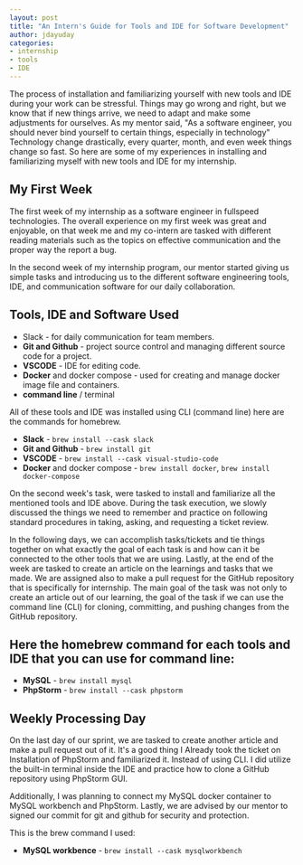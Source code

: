 ```yaml
---
layout: post
title: "An Intern's Guide for Tools and IDE for Software Development"
author: jdayuday
categories:
- internship
- tools
- IDE
---
```


The process of installation and familiarizing yourself with new tools and IDE during your work can be stressful.
Things may go wrong and right, but we know that if new things arrive, we need to adapt and make some adjustments for ourselves. As my mentor said, "As a software engineer, you should never bind yourself to certain things, especially in technology" Technology change drastically, every quarter, month, and even week things change so fast. So here are some of my experiences in installing and familiarizing myself with new tools and IDE for my internship.



## My First Week

The first week of my internship as a software engineer in fullspeed technologies. The overall experience on my first week was great and enjoyable, on that week me and my co-intern are tasked with different reading materials such as the topics on effective communication and the proper way the report a bug.

In the second week of my internship program, our mentor started giving us simple tasks and introducing us to the different software engineering tools, IDE, and communication software for our daily collaboration.

## Tools, IDE and Software Used

* Slack - for daily communication for team members.
* **Git and Github** - project source control and managing different source code for a project.
* **VSCODE** - IDE for editing code.
* **Docker** and docker compose - used for creating and manage docker image file and containers.
* **command line** / terminal

All of these tools and IDE was installed using CLI (command line) here are the commands for homebrew.

* **Slack** - `brew install --cask slack`
* **Git and Github** - `brew install git`
* **VSCODE** - `brew install --cask visual-studio-code`
* **Docker** and docker compose - `brew install docker`, `brew install docker-compose`

On the second week's task, were tasked to install and familiarize all the mentioned tools and IDE above. During the task execution, we slowly discussed the things we need to remember and practice on following standard procedures in taking, asking, and requesting a ticket review.

In the following days, we can accomplish tasks/tickets and tie things together on what exactly the goal of each task is and how can it be connected to the other tools that we are using. Lastly, at the end of the week are tasked to create an article on the learnings and tasks that we made. We are assigned also to make a pull request for the GitHub repository that is specifically for internship. The main goal of the task was not only to create an article out of our learning, the goal of the task if we can use the command line (CLI) for cloning, committing, and pushing changes from the GitHub repository.

## Here the homebrew command for each tools and IDE that you can use for command line:

* **MySQL** - `brew install mysql`
* **PhpStorm** - `brew install --cask phpstorm`

## Weekly Processing Day

On the last day of our sprint, we are tasked to create another article and make a pull request out of it. It's a good thing I Already took the ticket on Installation of PhpStorm and familiarized it. Instead of using CLI. I did utilize the built-in terminal inside the IDE and practice how to clone a GitHub repository using PhpStorm GUI.

Additionally, I was planning to connect my MySQL docker container to MySQL workbench and PhpStorm. Lastly, we are advised by our mentor to signed our commit for git and github for security and protection.

This is the brew command I used:

* **MySQL workbence** - `brew install --cask mysqlworkbench`
